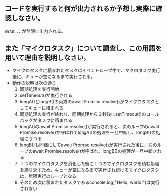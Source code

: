 ## コードを実行すると何が出力されるか予想し実際に確認しなさい。

`ABAB...` が無限に出力される。

## また「マイクロタスク」について調査し、この用語を用いて理由を説明しなさい。

- マイクロタスクに積まれたタスクはイベントループ中で、マクロタスク実行後に、キューが空になるまで実行される。
- 動作の説明は次の通り
  1. 同期処理を実行開始
  2. setTimeout()が実行される
  3. longA()とlongB()の両方のawait Promise.resolve()がマイクロタスクとしてキューに積まれる
  4. 同期処理の実行が終わり、同期処理から１秒後にsetTimeout()のコールバックがタスクに積まれる
  5. longA()のawait Promise.resolve()が実行されると、次のループのawait Promise.resolve()が呼ばれてlongA()の処理を一旦中断し、longB()の処理にうつる
  6. longB()も同様にしてawait Promise.resolve()が実行された後に、次のループのawait Promise.resolve()が呼ばれ、longB()の処理が一旦中断される
  7. １つのマイクロタスクを消化した後に１つのマイクロタスクを積む処理を繰り返すため、キューが空になるまで実行され続けるマイクロタスクは、無限実行のループとなる
  8. そのため次に積まれたタスクであるconsole.log("Hello, world!")は実行されない

